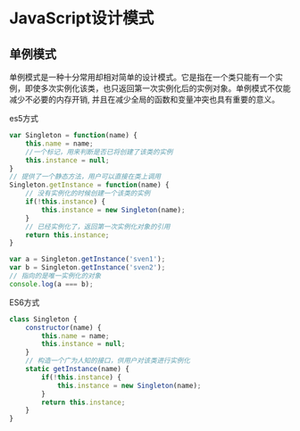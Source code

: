 # JavaScript设计模式

## 单例模式

单例模式是一种十分常用却相对简单的设计模式。它是指在一个类只能有一个实例，即使多次实例化该类，也只返回第一次实例化后的实例对象。单例模式不仅能减少不必要的内存开销, 并且在减少全局的函数和变量冲突也具有重要的意义。

es5方式
```js
var Singleton = function(name) {
    this.name = name;
    //一个标记，用来判断是否已将创建了该类的实例
    this.instance = null;
}
// 提供了一个静态方法，用户可以直接在类上调用
Singleton.getInstance = function(name) {
    // 没有实例化的时候创建一个该类的实例
    if(!this.instance) {
        this.instance = new Singleton(name);
    }
    // 已经实例化了，返回第一次实例化对象的引用
    return this.instance;
} 

var a = Singleton.getInstance('sven1');
var b = Singleton.getInstance('sven2');
// 指向的是唯一实例化的对象
console.log(a === b);

```
ES6方式
```js
class Singleton {
    constructor(name) {
        this.name = name;
        this.instance = null;
    }
    // 构造一个广为人知的接口，供用户对该类进行实例化
    static getInstance(name) {
        if(!this.instance) {
            this.instance = new Singleton(name);
        }
        return this.instance;
    }
}
```